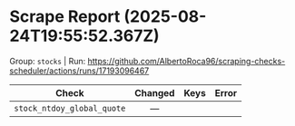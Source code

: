 # Scrape Report (2025-08-24T19:55:52.367Z)

Group: `stocks`  |  Run: https://github.com/AlbertoRoca96/scraping-checks-scheduler/actions/runs/17193096467

| Check | Changed | Keys | Error |
|---|:---:|:--|:--|
| `stock_ntdoy_global_quote` | — |  |  |
